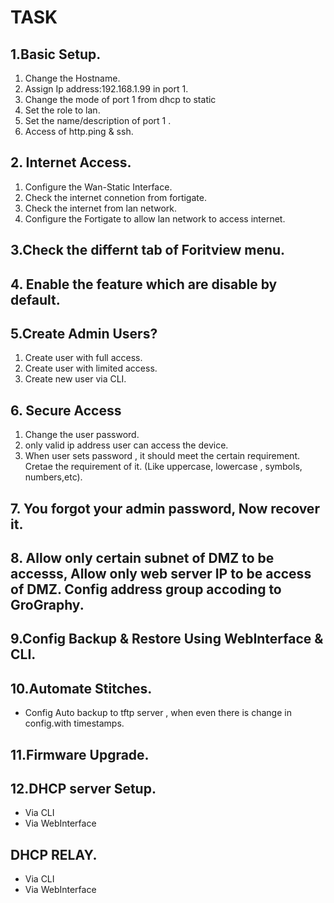 # TASK
## 1.Basic Setup.
  1) Change the Hostname.
  2) Assign Ip address:192.168.1.99 in port 1.
  3) Change the mode of port 1 from dhcp to static
  4) Set the role to lan.
  5) Set the name/description of port 1 .
  6) Access of http.ping & ssh.

## 2. Internet Access.
  1) Configure the Wan-Static Interface.
  2) Check the internet connetion from fortigate.
  3) Check the internet from lan network.
  4) Configure the Fortigate to allow lan network to access internet.
     
## 3.Check the differnt tab of Foritview menu.

## 4. Enable the feature which are disable by default.

## 5.Create Admin Users?  
  1) Create user with full access.
  2) Create user with limited access.
  3) Create new user via CLI.

## 6. Secure Access
  1) Change the user password.
  2) only valid ip address  user can access the device.
  3) When user sets password , it should meet the certain requirement. Cretae the requirement of it. (Like uppercase, lowercase , symbols, numbers,etc).

## 7. You forgot your admin password, Now recover it.

## 8. Allow only certain subnet of DMZ to be accesss, Allow only web server IP to be access of DMZ. Config address group accoding to GroGraphy.

## 9.Config Backup & Restore Using WebInterface & CLI.

## 10.Automate Stitches.
- Config Auto backup to tftp server , when even there is change in config.with timestamps.


## 11.Firmware Upgrade.

## 12.DHCP server Setup.
  - Via CLI
  - Via WebInterface
## DHCP RELAY.
  - Via CLI
  - Via WebInterface


